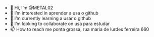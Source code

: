 - 👋 Hi, I’m @METAL02
- 👀 I’m interested in aprender a usa o github
- 🌱 I’m currently learning a usar o github
- 💞️ I’m looking to collaborate on usa para estudar
- 📫 How to reach me ponta grossa, rua maria de lurdes ferreira 660

<!---
METAL02/METAL02 is a ✨ special ✨ repository because its `README.md` (this file) appears on your GitHub profile.
You can click the Preview link to take a look at your changes.
--->
